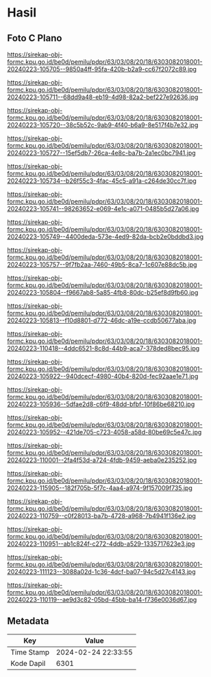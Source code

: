 # Hasil

## Foto C Plano

https://sirekap-obj-formc.kpu.go.id/be0d/pemilu/pdpr/63/03/08/20/18/6303082018001-20240223-105705--9850a4ff-95fa-420b-b2a9-cc67f2072c89.jpg

https://sirekap-obj-formc.kpu.go.id/be0d/pemilu/pdpr/63/03/08/20/18/6303082018001-20240223-105711--68dd9a48-eb19-4d98-82a2-bef227e92636.jpg

https://sirekap-obj-formc.kpu.go.id/be0d/pemilu/pdpr/63/03/08/20/18/6303082018001-20240223-105720--38c5b52c-9ab9-4f40-b6a9-8e517f4b7e32.jpg

https://sirekap-obj-formc.kpu.go.id/be0d/pemilu/pdpr/63/03/08/20/18/6303082018001-20240223-105727--15ef5db7-26ca-4e8c-ba7b-2a1ec0bc7941.jpg

https://sirekap-obj-formc.kpu.go.id/be0d/pemilu/pdpr/63/03/08/20/18/6303082018001-20240223-105734--b26f55c3-4fac-45c5-a91a-c264de30cc7f.jpg

https://sirekap-obj-formc.kpu.go.id/be0d/pemilu/pdpr/63/03/08/20/18/6303082018001-20240223-105741--98263652-e069-4e1c-a071-0485b5d27a06.jpg

https://sirekap-obj-formc.kpu.go.id/be0d/pemilu/pdpr/63/03/08/20/18/6303082018001-20240223-105749--4400deda-573e-4ed9-82da-bcb2e0bddbd3.jpg

https://sirekap-obj-formc.kpu.go.id/be0d/pemilu/pdpr/63/03/08/20/18/6303082018001-20240223-105757--9f7fb2aa-7460-49b5-8ca7-1c607e88dc5b.jpg

https://sirekap-obj-formc.kpu.go.id/be0d/pemilu/pdpr/63/03/08/20/18/6303082018001-20240223-105804--f9667ab8-5a85-4fb8-80dc-b25ef8d9fb60.jpg

https://sirekap-obj-formc.kpu.go.id/be0d/pemilu/pdpr/63/03/08/20/18/6303082018001-20240223-105813--f10d8801-d772-46dc-a19e-ccdb50677aba.jpg

https://sirekap-obj-formc.kpu.go.id/be0d/pemilu/pdpr/63/03/08/20/18/6303082018001-20240223-110418--4ddc6521-8c8d-44b9-aca7-378ded8bec95.jpg

https://sirekap-obj-formc.kpu.go.id/be0d/pemilu/pdpr/63/03/08/20/18/6303082018001-20240223-105922--940dcecf-4980-40b4-820d-fec92aae1e71.jpg

https://sirekap-obj-formc.kpu.go.id/be0d/pemilu/pdpr/63/03/08/20/18/6303082018001-20240223-105936--5dfae2d8-c6f9-48dd-bfbf-10f86be68210.jpg

https://sirekap-obj-formc.kpu.go.id/be0d/pemilu/pdpr/63/03/08/20/18/6303082018001-20240223-105952--421de705-c723-4058-a58d-80be69c5e47c.jpg

https://sirekap-obj-formc.kpu.go.id/be0d/pemilu/pdpr/63/03/08/20/18/6303082018001-20240223-110001--2fa4f53d-a724-4fdb-9459-aeba0e235252.jpg

https://sirekap-obj-formc.kpu.go.id/be0d/pemilu/pdpr/63/03/08/20/18/6303082018001-20240223-115905--182f705b-5f7c-4aa4-a974-9f157009f735.jpg

https://sirekap-obj-formc.kpu.go.id/be0d/pemilu/pdpr/63/03/08/20/18/6303082018001-20240223-110759--c0f28013-ba7b-4728-a968-7b4941f136e2.jpg

https://sirekap-obj-formc.kpu.go.id/be0d/pemilu/pdpr/63/03/08/20/18/6303082018001-20240223-110951--ab1c824f-c272-4ddb-a529-1335717623e3.jpg

https://sirekap-obj-formc.kpu.go.id/be0d/pemilu/pdpr/63/03/08/20/18/6303082018001-20240223-111123--3088a02d-1c36-4dcf-ba07-94c5d27c4143.jpg

https://sirekap-obj-formc.kpu.go.id/be0d/pemilu/pdpr/63/03/08/20/18/6303082018001-20240223-110119--ae9d3c82-05bd-45bb-ba14-f736e0036d67.jpg


## Metadata

| Key        | Value               |
| ---------- | ------------------- |
| Time Stamp | 2024-02-24 22:33:55 |
| Kode Dapil | 6301                |



